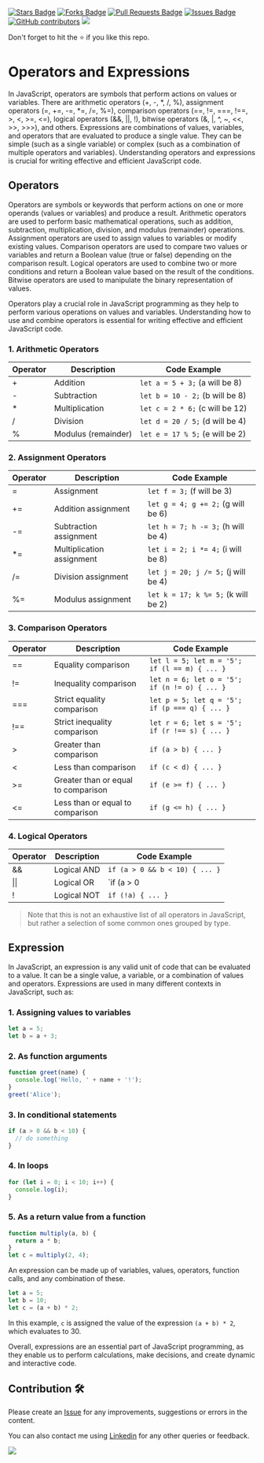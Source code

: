 <a href="https://github.com/drshahizan/learn-php/stargazers"><img src="https://img.shields.io/github/stars/drshahizan/learn-php" alt="Stars Badge"/></a>
<a href="https://github.com/drshahizan/learn-php/network/members"><img src="https://img.shields.io/github/forks/drshahizan/learn-php" alt="Forks Badge"/></a>
<a href="https://github.com/drshahizan/learn-php/pulls"><img src="https://img.shields.io/github/issues-pr/drshahizan/learn-php" alt="Pull Requests Badge"/></a>
<a href="https://github.com/drshahizan/learn-php/issues"><img src="https://img.shields.io/github/issues/drshahizan/learn-php" alt="Issues Badge"/></a>
<a href="https://github.com/drshahizan/learn-php/graphs/contributors"><img alt="GitHub contributors" src="https://img.shields.io/github/contributors/drshahizan/learn-php?color=2b9348"></a>
![](https://visitor-badge.glitch.me/badge?page_id=drshahizan/learn-php)

Don't forget to hit the :star: if you like this repo.

# Operators and Expressions

In JavaScript, operators are symbols that perform actions on values or variables. There are arithmetic operators (+, -, *, /, %), assignment operators (=, +=, -=, *=, /=, %=), comparison operators (==, !=, ===, !==, >, <, >=, <=), logical operators (&&, ||, !), bitwise operators (&, |, ^, ~, <<, >>, >>>), and others. Expressions are combinations of values, variables, and operators that are evaluated to produce a single value. They can be simple (such as a single variable) or complex (such as a combination of multiple operators and variables). Understanding operators and expressions is crucial for writing effective and efficient JavaScript code.

## Operators
Operators are symbols or keywords that perform actions on one or more operands (values or variables) and produce a result. Arithmetic operators are used to perform basic mathematical operations, such as addition, subtraction, multiplication, division, and modulus (remainder) operations. Assignment operators are used to assign values to variables or modify existing values. Comparison operators are used to compare two values or variables and return a Boolean value (true or false) depending on the comparison result. Logical operators are used to combine two or more conditions and return a Boolean value based on the result of the conditions. Bitwise operators are used to manipulate the binary representation of values.

Operators play a crucial role in JavaScript programming as they help to perform various operations on values and variables. Understanding how to use and combine operators is essential for writing effective and efficient JavaScript code.

### 1. Arithmetic Operators

| Operator | Description | Code Example |
|----------|-------------|--------------|
| +        | Addition    | `let a = 5 + 3;` (a will be 8) |
| -        | Subtraction | `let b = 10 - 2;` (b will be 8) |
| *        | Multiplication | `let c = 2 * 6;` (c will be 12) |
| /        | Division | `let d = 20 / 5;` (d will be 4) |
| %        | Modulus (remainder) | `let e = 17 % 5;` (e will be 2) |

### 2. Assignment Operators

| Operator | Description | Code Example |
|----------|-------------|--------------|
| =        | Assignment | `let f = 3;` (f will be 3) |
| +=       | Addition assignment | `let g = 4; g += 2;` (g will be 6) |
| -=       | Subtraction assignment | `let h = 7; h -= 3;` (h will be 4) |
| *=       | Multiplication assignment | `let i = 2; i *= 4;` (i will be 8) |
| /=       | Division assignment | `let j = 20; j /= 5;` (j will be 4) |
| %=       | Modulus assignment | `let k = 17; k %= 5;` (k will be 2) |

### 3. Comparison Operators

| Operator | Description | Code Example |
|----------|-------------|--------------|
| ==       | Equality comparison | `let l = 5; let m = '5'; if (l == m) { ... }` |
| !=       | Inequality comparison | `let n = 6; let o = '5'; if (n != o) { ... }` |
| ===      | Strict equality comparison | `let p = 5; let q = '5'; if (p === q) { ... }` |
| !==      | Strict inequality comparison | `let r = 6; let s = '5'; if (r !== s) { ... }` |
| >        | Greater than comparison | `if (a > b) { ... }` |
| <        | Less than comparison | `if (c < d) { ... }` |
| >=       | Greater than or equal to comparison | `if (e >= f) { ... }` |
| <=       | Less than or equal to comparison | `if (g <= h) { ... }` |

### 4. Logical Operators

| Operator | Description | Code Example |
|----------|-------------|--------------|
| &&       | Logical AND | `if (a > 0 && b < 10) { ... }` |
| \|\|      | Logical OR | `if (a > 0 || b < 10) { ... }` |
| !        | Logical NOT | `if (!a) { ... }` |

> Note that this is not an exhaustive list of all operators in JavaScript, but rather a selection of some common ones grouped by type.

## Expression
In JavaScript, an expression is any valid unit of code that can be evaluated to a value. It can be a single value, a variable, or a combination of values and operators. Expressions are used in many different contexts in JavaScript, such as:

### 1. Assigning values to variables
```javascript
let a = 5;
let b = a + 3;
```

### 2. As function arguments
```javascript
function greet(name) {
  console.log('Hello, ' + name + '!');
}
greet('Alice');
```

### 3. In conditional statements
```javascript
if (a > 0 && b < 10) {
  // do something
}
```

### 4. In loops
```javascript
for (let i = 0; i < 10; i++) {
  console.log(i);
}
```

### 5. As a return value from a function
```javascript
function multiply(a, b) {
  return a * b;
}
let c = multiply(2, 4);
```

An expression can be made up of variables, values, operators, function calls, and any combination of these. 
```javascript
let a = 5;
let b = 10;
let c = (a + b) * 2;
```
In this example, `c` is assigned the value of the expression `(a + b) * 2`, which evaluates to 30.

Overall, expressions are an essential part of JavaScript programming, as they enable us to perform calculations, make decisions, and create dynamic and interactive code.

## Contribution 🛠️
Please create an [Issue](https://github.com/drshahizan/learn-php/issues) for any improvements, suggestions or errors in the content.

You can also contact me using [Linkedin](https://www.linkedin.com/in/drshahizan/) for any other queries or feedback.

![](https://visitor-badge.glitch.me/badge?page_id=drshahizan)
